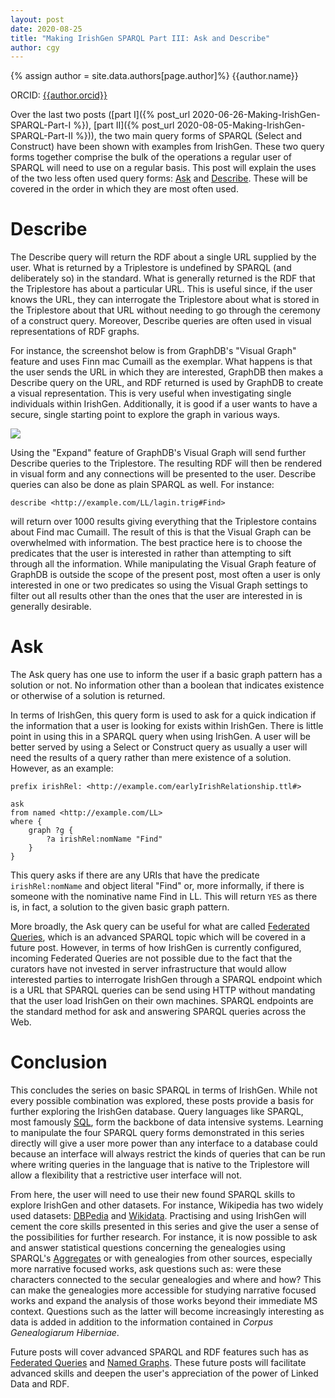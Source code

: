 ```yaml
---
layout: post
date: 2020-08-25
title: "Making IrishGen SPARQL Part III: Ask and Describe"
author: cgy
---
```


{% assign author = site.data.authors[page.author]%}
{{author.name}}

ORCID: <a href="https://orcid.org/{{ author.orcid }}" title="{{author.name}}">{{author.orcid}}</a>

Over the last two posts ([part I]({% post_url
2020-06-26-Making-IrishGen-SPARQL-Part-I %}), [part II]({% post_url
2020-08-05-Making-IrishGen-SPARQL-Part-II %})), the two main query
forms of SPARQL (Select and Construct) have been shown with examples
from IrishGen.  These two query forms together comprise the bulk of
the operations a regular user of SPARQL will need to use on a regular
basis.  This post will explain the uses of the two less often used
query forms:
[Ask](https://www.w3.org/TR/2013/REC-sparql11-query-20130321/#ask) and
[Describe](https://www.w3.org/TR/2013/REC-sparql11-query-20130321/#describe).
These will be covered in the order in which they are most often used.

# Describe

The Describe query will return the RDF about a single URL supplied by
the user.  What is returned by a Triplestore is undefined by SPARQL
(and deliberately so) in the standard.  What is generally returned is
the RDF that the Triplestore has about a particular URL.  This is
useful since, if the user knows the URL, they can interrogate the
Triplestore about what is stored in the Triplestore about that URL
without needing to go through the ceremony of a construct query.
Moreover, Describe queries are often used in visual representations of
RDF graphs.

For instance, the screenshot below is from GraphDB's "Visual Graph"
feature and uses Finn mac Cumaill as the exemplar.  What happens is
that the user sends the URL in which they are interested, GraphDB then
makes a Describe query on the URL, and RDF returned is used by GraphDB
to create a visual representation.  This is very useful when
investigating single individuals within IrishGen.  Additionally, it is
good if a user wants to have a secure, single starting point to
explore the graph in various ways.

<img src="{{site.baseurl}}/assets/images/describe_part3.png" />

Using the "Expand" feature of GraphDB's Visual Graph will send further
Describe queries to the Triplestore.  The resulting RDF will then be
rendered in visual form and any connections will be presented to the
user.  Describe queries can also be done as plain SPARQL as well.  For
instance:

```sparql
describe <http://example.com/LL/lagin.trig#Find>
```

will return over 1000 results giving everything that the Triplestore
contains about Find mac Cumaill.  The result of this is that the
Visual Graph can be overwhelmed with information.  The best practice
here is to choose the predicates that the user is interested in rather
than attempting to sift through all the information.  While
manipulating the Visual Graph feature of GraphDB is outside the scope
of the present post, most often a user is only interested in one or
two predicates so using the Visual Graph settings to filter out all
results other than the ones that the user are interested in is
generally desirable.

# Ask

The Ask query has one use to inform the user if a basic graph pattern
has a solution or not.  No information other than a boolean that
indicates existence or otherwise of a solution is returned.

In terms of IrishGen, this query form is used to ask for a quick
indication if the information that a user is looking for exists within
IrishGen.  There is little point in using this in a SPARQL query when
using IrishGen.  A user will be better served by using a Select or
Construct query as usually a user will need the results of a query
rather than mere existence of a solution.  However, as an example:

```sparql
prefix irishRel: <http://example.com/earlyIrishRelationship.ttl#> 

ask
from named <http://example.com/LL>
where {
    graph ?g {
    	?a irishRel:nomName "Find"
    }
}
```

This query asks if there are any URIs that have the predicate
`irishRel:nomName` and object literal "Find" or, more informally, if
there is someone with the nominative name Find in LL.  This will
return `YES` as there is, in fact, a solution to the given basic graph
pattern.

More broadly, the Ask query can be useful for what are called
[Federated Queries](https://www.w3.org/TR/sparql11-federated-query/),
which is an advanced SPARQL topic which will be covered in a future
post.  However, in terms of how IrishGen is currently configured,
incoming Federated Queries are not possible due to the fact that the
curators have not invested in server infrastructure that would allow
interested parties to interrogate IrishGen through a SPARQL endpoint
which is a URL that SPARQL queries can be send using HTTP without
mandating that the user load IrishGen on their own machines.  SPARQL
endpoints are the standard method for ask and answering SPARQL queries
across the Web.

# Conclusion

This concludes the series on basic SPARQL in terms of IrishGen.  While
not every possible combination was explored, these posts provide a
basis for further exploring the IrishGen database.  Query languages
like SPARQL, most famously [SQL](https://en.wikipedia.org/wiki/SQL),
form the backbone of data intensive systems.  Learning to manipulate
the four SPARQL query forms demonstrated in this series directly will
give a user more power than any interface to a database could because
an interface will always restrict the kinds of queries that can be run
where writing queries in the language that is native to the
Triplestore will allow a flexibility that a restrictive user interface
will not.

From here, the user will need to use their new found SPARQL skills to
explore IrishGen and other datasets.  For instance, Wikipedia has two
widely used datasets: [DBPedia](https://wiki.dbpedia.org/) and
[Wikidata](https://www.wikidata.org/wiki/Wikidata:SPARQL_query_service/Wikidata_Query_Help).
Practising and using IrishGen will cement the core skills presented in
this series and give the user a sense of the possibilities for further
research.  For instance, it is now possible to ask and answer
statistical questions concerning the genealogies using SPARQL's
[Aggregates](https://www.w3.org/TR/2013/REC-sparql11-query-20130321/#aggregates)
or with genealogies from other sources, especially more narrative
focused works, ask questions such as: were these characters connected
to the secular genealogies and where and how?  This can make the
genealogies more accessible for studying narrative focused works and
expand the analysis of those works beyond their immediate MS context.
Questions such as the latter will become increasingly interesting as
data is added in addition to the information contained in _Corpus
Genealogiarum Hiberniae_.

Future posts will cover advanced SPARQL and RDF features such has as
[Federated Queries](https://www.w3.org/TR/sparql11-federated-query/)
and [Named Graphs](https://en.wikipedia.org/wiki/Named_graph).  These
future posts will facilitate advanced skills and deepen the user's
appreciation of the power of Linked Data and RDF.
